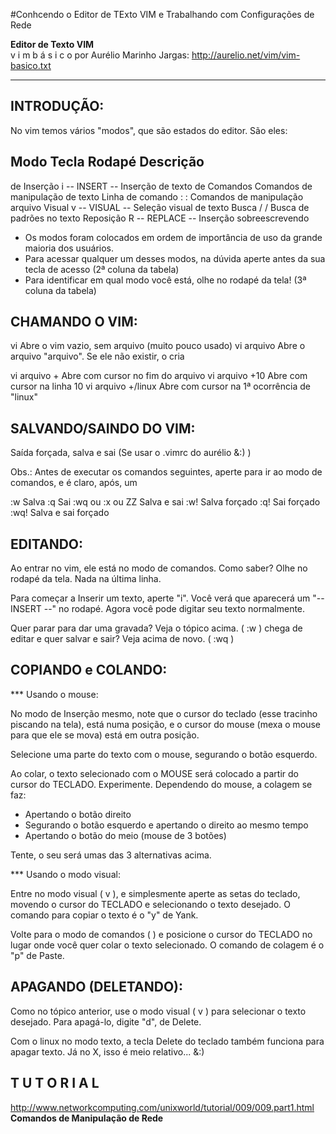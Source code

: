 #Conhcendo o Editor de TExto VIM e Trabalhando com Configurações de Rede

<b>Editor de Texto VIM</b><br>
v i m   b á s i c o       por Aurélio Marinho Jargas: http://aurelio.net/vim/vim-basico.txt
- - -   - - - - - -

INTRODUÇÃO:
----------

No vim temos vários "modos", que são estados do editor.
São eles:

Modo               Tecla   Rodapé          Descrição 
---------------------------------------------------------------------------  
de Inserção        i       -- INSERT --    Inserção de texto
de Comandos        <ESC>                   Comandos de manipulação de texto
Linha de comando   :       :               Comandos de manipulação arquivo 
Visual             v       -- VISUAL --    Seleção visual de texto
Busca              /       /               Busca de padrões no texto
Reposição          R       -- REPLACE --   Inserção sobreescrevendo


* Os modos foram colocados em ordem de importância de uso da grande maioria
  dos usuários.
* Para acessar qualquer um desses modos, na dúvida aperte <ESC> antes da
  sua tecla de acesso (2ª coluna da tabela)
* Para identificar em qual modo você está, olhe no rodapé da tela! (3ª
  coluna da tabela)



CHAMANDO O VIM:
--------------
vi                      Abre o vim vazio, sem arquivo (muito pouco usado)
vi arquivo              Abre o arquivo "arquivo". Se ele não existir, o cria

vi arquivo +            Abre com cursor no fim do arquivo
vi arquivo +10          Abre com cursor na linha 10
vi arquivo +/linux      Abre com cursor na 1ª ocorrência de "linux"



SALVANDO/SAINDO DO VIM:
----------------------

<F12>     Saída forçada, salva e sai (Se usar o .vimrc do aurélio  &:)  )

Obs.: Antes de executar os comandos seguintes, aperte <ESC> para ir
      ao modo de comandos, e é claro, após, um <ENTER>

:w                Salva
:q                Sai
:wq ou :x ou ZZ   Salva e sai
:w!               Salva forçado
:q!               Sai forçado
:wq!              Salva e sai forçado



EDITANDO:
--------

Ao entrar no vim, ele está no modo de comandos. Como saber? Olhe no rodapé
da tela. Nada na última linha.

Para começar a Inserir um texto, aperte "i". Você verá que aparecerá um
"-- INSERT --" no rodapé. Agora você pode digitar seu texto normalmente.

Quer parar para dar uma gravada? Veja o tópico acima. ( <ESC>:w )
chega de editar e quer salvar e sair? Veja acima de novo. ( <ESC>:wq )



COPIANDO e COLANDO:
------------------

*** Usando o mouse:

No modo de Inserção mesmo, note que o cursor do teclado (esse tracinho
piscando na tela), está numa posição, e o cursor do mouse (mexa o mouse
para que ele se mova) está em outra posição.

Selecione uma parte do texto com o mouse, segurando o botão esquerdo.

Ao colar, o texto selecionado com o MOUSE será colocado a partir do
cursor do TECLADO. Experimente. Dependendo do mouse, a colagem se faz:

- Apertando o botão direito
- Segurando o botão esquerdo e apertando o direito ao mesmo tempo
- Apertando o botão do meio (mouse de 3 botões)

Tente, o seu será umas das 3 alternativas acima.


*** Usando o modo visual:

Entre no modo visual ( <ESC>v ), e simplesmente aperte as setas do
teclado, movendo o cursor do TECLADO e selecionando o texto desejado. O
comando para copiar o texto é o "y" de Yank.

Volte para o modo de comandos ( <ESC> ) e posicione o cursor do TECLADO
no lugar onde você quer colar o texto selecionado. O comando de colagem
é o "p" de Paste.



APAGANDO (DELETANDO):
--------------------

Como no tópico anterior, use o modo visual ( <ESC>v ) para selecionar o
texto desejado. Para apagá-lo, digite "d", de Delete.

Com o linux no modo texto, a tecla Delete do teclado também funciona para
apagar texto. Já no X, isso é meio relativo...  &:)



T U T O R I A L
---------------
http://www.networkcomputing.com/unixworld/tutorial/009/009.part1.html
<b>Comandos de Manipulação de Rede</b><br>

